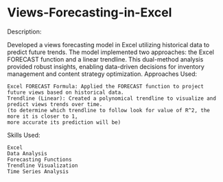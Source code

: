 # Views-Forecasting-in-Excel

Description:

Developed a views forecasting model in Excel utilizing historical data to predict future trends. The model implemented two approaches: the Excel FORECAST function and a linear trendline. This dual-method analysis provided robust insights, enabling data-driven decisions for inventory management and content strategy optimization.
Approaches Used:

    Excel FORECAST Formula: Applied the FORECAST function to project future views based on historical data.
    Trendline (Linear): Created a polynomical trendline to visualize and predict views trends over time.
    (to determine which trendline to follow look for value of R^2, the more it is closer to 1,
    more accurate its prediction will be)

Skills Used:

    Excel
    Data Analysis
    Forecasting Functions
    Trendline Visualization
    Time Series Analysis

